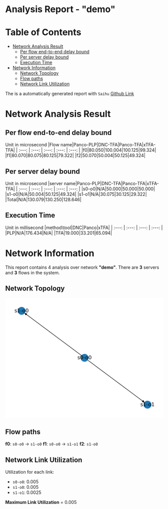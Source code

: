 
Analysis Report - "demo"
========================

Table of Contents
=================

* [Network Analysis Result](#network-analysis-result)
	* [Per flow end-to-end delay bound](#per-flow-end-to-end-delay-bound)
	* [Per server delay bound](#per-server-delay-bound)
	* [Execution Time](#execution-time)
* [Network Information](#network-information)
	* [Network Topology](#network-topology)
	* [Flow paths](#flow-paths)
	* [Network Link Utilization](#network-link-utilization)


The is a automatically generated report with `Saihu` [Github Link](https://github.com/adfeel220/TSN_Analysis_Tool_Integration)

# Network Analysis Result

## Per flow end-to-end delay bound
  
Unit in microsecond
|Flow name|Panco-PLP|DNC-TFA|Panco-TFA|xTFA-TFA|
| :---: | :---: | :---: | :---: | :---: |
|f0|80.050|100.004|100.125|99.324|
|f1|80.070|80.075|80.125|79.322|
|f2|50.070|50.004|50.125|49.324|

## Per server delay bound
  
Unit in microsecond
|server name|Panco-PLP|DNC-TFA|Panco-TFA|xTFA-TFA|
| :---: | :---: | :---: | :---: | :---: |
|s0-o0|N/A|50.000|50.000|50.000|
|s1-o0|N/A|50.004|50.125|49.324|
|s1-o1|N/A|30.075|30.125|29.322|
|Total|N/A|130.079|130.250|128.646|

## Execution Time
  
Unit in millisecond
|method\tool|DNC|Panco|xTFA|
| :---: | :---: | :---: | :---: |
|PLP|N/A|176.434|N/A|
|TFA|19.000|33.201|65.094|

# Network Information


This report contains 4 analysis over network **"demo"**.
There are **3** servers and **3** flows in the system.
## Network Topology
  
![Network graph][topo]
## Flow paths

**f0**: `s0-o0` -> `s1-o0`
**f1**: `s0-o0` -> `s1-o1`
**f2**: `s1-o0`

## Network Link Utilization
  
Utilization for each link:
- `s0-o0`: 0.005
- `s1-o0`: 0.005
- `s1-o1`: 0.0025
  
**Maximum Link Utilization** = 0.005


[topo]: ./demo_topo.png
